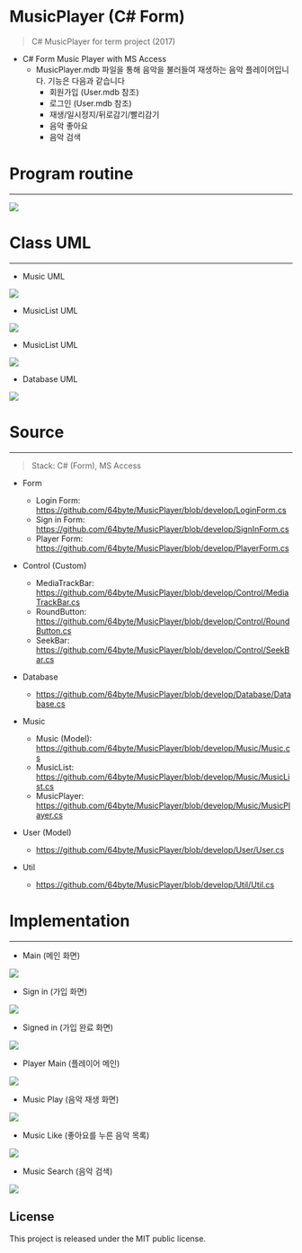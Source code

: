 # MusicPlayer (C# Form)

> C# MusicPlayer for term project (2017)
  * C# Form Music Player with MS Access
    * MusicPlayer.mdb 파일을 통해 음악을 불러들여 재생하는 음악 플레이어입니다. 기능은 다음과 같습니다
      * 회원가입 (User.mdb 참조)
      * 로그인 (User.mdb 참조)
      * 재생/일시정지/뒤로감기/빨리감기
      * 음악 좋아요
      * 음악 검색

# Program routine
-----------------
<img src="https://github.com/64byte/MusicPlayer/blob/develop/resources/12.jpg"></img>

# Class UML
-----------------

 * Music UML

  <img src="https://github.com/64byte/MusicPlayer/blob/develop/resources/1.jpg"></img>

 * MusicList UML

  <img src="https://github.com/64byte/MusicPlayer/blob/develop/resources/2.jpg"></img>

 * MusicList UML

  <img src="https://github.com/64byte/MusicPlayer/blob/develop/resources/3.jpg"></img>

 * Database UML

  <img src="https://github.com/64byte/MusicPlayer/blob/develop/resources/4.jpg"></img>

# Source
-----------------
> Stack: C# (Form), MS Access

  - Form
    * Login Form: https://github.com/64byte/MusicPlayer/blob/develop/LoginForm.cs
    * Sign in Form: https://github.com/64byte/MusicPlayer/blob/develop/SignInForm.cs
    * Player Form: https://github.com/64byte/MusicPlayer/blob/develop/PlayerForm.cs

  - Control (Custom)
    * MediaTrackBar: https://github.com/64byte/MusicPlayer/blob/develop/Control/MediaTrackBar.cs
    * RoundButton: https://github.com/64byte/MusicPlayer/blob/develop/Control/RoundButton.cs
    * SeekBar: https://github.com/64byte/MusicPlayer/blob/develop/Control/SeekBar.cs
 
  - Database
    * https://github.com/64byte/MusicPlayer/blob/develop/Database/Database.cs
 
  - Music
    * Music (Model): https://github.com/64byte/MusicPlayer/blob/develop/Music/Music.cs
    * MusicList: https://github.com/64byte/MusicPlayer/blob/develop/Music/MusicList.cs
    * MusicPlayer: https://github.com/64byte/MusicPlayer/blob/develop/Music/MusicPlayer.cs
     
  - User (Model)
    * https://github.com/64byte/MusicPlayer/blob/develop/User/User.cs
 
  - Util
    * https://github.com/64byte/MusicPlayer/blob/develop/Util/Util.cs

# Implementation
-----------------

  * Main (메인 화면)
  
   <img src="https://github.com/64byte/MusicPlayer/blob/develop/resources/5.jpg"></img>
   
  * Sign in (가입 화면)
  
   <img src="https://github.com/64byte/MusicPlayer/blob/develop/resources/6.jpg"></img>
   
  * Signed in (가입 완료 화면)
  
   <img src="https://github.com/64byte/MusicPlayer/blob/develop/resources/7.jpg"></img>
   
  * Player Main (플레이어 메인)
  
   <img src="https://github.com/64byte/MusicPlayer/blob/develop/resources/8.jpg"></img>
   
  * Music Play (음악 재생 화면)
  
   <img src="https://github.com/64byte/MusicPlayer/blob/develop/resources/9.jpg"></img>
   
   
  * Music Like (좋아요를 누른 음악 목록)
  
   <img src="https://github.com/64byte/MusicPlayer/blob/develop/resources/10.jpg"></img>
   
   
  * Music Search (음악 검색)
  
   <img src="https://github.com/64byte/MusicPlayer/blob/develop/resources/11.jpg"></img>
   
## License
This project is released under the MIT public license.
